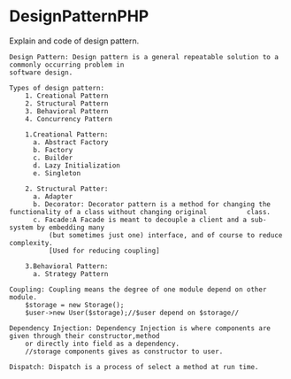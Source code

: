 # DesignPatternPHP
Explain and code of design pattern.

    Design Pattern: Design pattern is a general repeatable solution to a commonly occurring problem in
    software design.
    
    Types of design pattern:
        1. Creational Pattern
        2. Structural Pattern
        3. Behavioral Pattern
        4. Concurrency Pattern
      
        1.Creational Pattern:
          a. Abstract Factory
          b. Factory
          c. Builder
          d. Lazy Initialization
          e. Singleton
      
        2. Structural Patter:
          a. Adapter
          b. Decorator: Decorator pattern is a method for changing the functionality of a class without changing original          class.
          c. Facade:A Facade is meant to decouple a client and a sub-system by embedding many 
              (but sometimes just one) interface, and of course to reduce complexity.
              [Used for reducing coupling]
          
        3.Behavioral Pattern:
          a. Strategy Pattern
      
    Coupling: Coupling means the degree of one module depend on other module.
      	$storage = new Storage();
      	$user->new User($storage);//$user depend on $storage//
      	
    Dependency Injection: Dependency Injection is where components are given through their constructor,method
        or directly into field as a dependency.
      	//storage components gives as constructor to user.
      	
    Dispatch: Dispatch is a process of select a method at run time.
